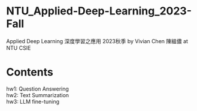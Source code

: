 # NTU_Applied-Deep-Learning_2023-Fall
Applied Deep Learning 深度學習之應用 2023秋季 by Vivian Chen 陳縕儂 at NTU CSIE

# Contents
hw1: Question Answering\
hw2: Text Summarization\
hw3: LLM fine-tuning
